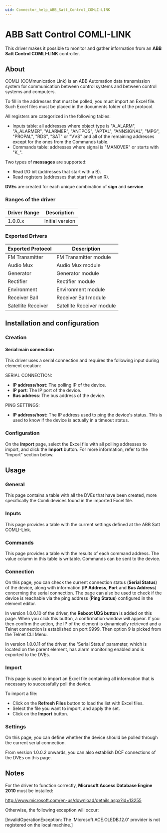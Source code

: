 ```yaml
---
uid: Connector_help_ABB_Satt_Control_COMLI-LINK
---
```


# ABB Satt Control COMLI-LINK

This driver makes it possible to monitor and gather information from an **ABB** **Satt Control COMLI-LINK** controller.

## About

COMLI (COMmunication LInk) is an ABB Automation data transmission system for communication between control systems and between control systems and computers.

To fill in the addresses that must be polled, you must import an Excel file. Such Excel files must be placed in the documents folder of the protocol.

All registers are categorized in the following tables:

- Inputs table: all addresses where object type is "A_ALARM", "A_ALARMER", "ALARMER", "ANTPOS", "APTAL", "ANNSIGNAL", "MPG", "PROPAL", "RDS", "SAT" or "VVS" and all of the remaining addresses except for the ones from the Commands table.
- Commands table: addresses where signal is "MANOVER" or starts with "K\_".

Two types of **messages** are supported:

- Read I/O bit (addresses that start with a B).
- Read registers (addresses that start with an R).

**DVEs** are created for each unique combination of **sign** and **service**.

### Ranges of the driver

| **Driver Range** | **Description** |
|------------------|-----------------|
| 1.0.0.x          | Initial version |

### Exported Drivers

| **Exported Protocol** | **Description**           |
|-----------------------|---------------------------|
| FM Transmitter        | FM Transmitter module     |
| Audio Mux             | Audio Mux module          |
| Generator             | Generator module          |
| Rectifier             | Rectifier module          |
| Environment           | Environment module        |
| Receiver Ball         | Receiver Ball module      |
| Satellite Receiver    | Satellite Receiver module |

## Installation and configuration

### Creation

#### Serial main connection

This driver uses a serial connection and requires the following input during element creation:

SERIAL CONNECTION:

- **IP address/host**: The polling IP of the device.
- **IP port**: The IP port of the device.
- **Bus address**: The bus address of the device.

PING SETTINGS:

- **IP address/host:** The IP address used to ping the device's status. This is used to know if the device is actually in a timeout status.

### Configuration

On the **Import** page, select the Excel file with all polling addresses to import, and click the **Import** button. For more information, refer to the "Import" section below.

## Usage

### General

This page contains a table with all the DVEs that have been created, more specifically the Comli devices found in the imported Excel file.

### Inputs

This page provides a table with the current settings defined at the ABB Satt COMLI-Link.

### Commands

This page provides a table with the results of each command address. The value column in this table is writable. Commands can be sent to the device.

### Connection

On this page, you can check the current connection status (**Serial Status**) of the device, along with information (**IP Address**, **Port** and **Bus Address**) concerning the serial connection. The page can also be used to check if the device is reachable via the ping address (**Ping Status**) configured in the element editor.

In version 1.0.0.10 of the driver, the **Reboot UDS button** is added on this page. When you click this button, a confirmation window will appear. If you then confirm the action, the IP of the element is dynamically retrieved and a Telnet connection is established on port 9999. Then option 9 is picked from the Telnet CLI Menu.

In version 1.0.0.11 of the driver, the 'Serial Status' parameter, which is located on the parent element, has alarm monitoring enabled and is exported to the DVEs.

### Import

This page is used to import an Excel file containing all information that is necessary to successfully poll the device.

To import a file:

- Click on the **Refresh Files** button to load the list with Excel files.
- Select the file you want to import, and apply the set.
- Click on the **Import** button.

### Settings

On this page, you can define whether the device should be polled through the current serial connection.

From version 1.0.0.2 onwards, you can also establish DCF connections of the DVEs on this page.

## Notes

For the driver to function correctly, **Microsoft Access Database Engine 2010** must be installed:

<http://www.microsoft.com/en-us/download/details.aspx?id=13255>

Otherwise, the following exception will occur:

\[InvalidOperationException: The 'Microsoft.ACE.OLEDB.12.0' provider is not registered on the local machine.\]

